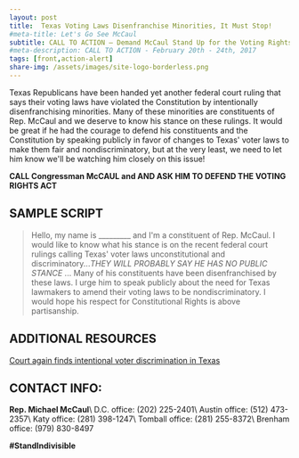 ```yaml
---
layout: post
title:  Texas Voting Laws Disenfranchise Minorities, It Must Stop!
#meta-title: Let's Go See McCaul
subtitle: CALL TO ACTION – Demand McCaul Stand Up for the Voting Rights Act!
#meta-description: CALL TO ACTION - February 20th - 24th, 2017
tags: [front,action-alert]
share-img: /assets/images/site-logo-borderless.png
---
```


Texas Republicans have been handed yet another federal court ruling that says their voting laws have violated the Constitution by intentionally disenfranchising minorities. Many of these minorities are constituents of Rep. McCaul and we deserve to know his stance on these rulings. It would be great if he had the courage to defend his constituents and the Constitution by speaking publicly in favor of changes to Texas' voter laws to make them fair and nondiscriminatory, but at the very least, we need to let him know we'll be watching him closely on this issue!

**CALL Congressman McCAUL and AND ASK HIM TO DEFEND THE VOTING RIGHTS ACT**


## SAMPLE SCRIPT
>Hello, my name is &#95;&#95;&#95;&#95;&#95;&#95;&#95;&#95;&#95; and I'm a constituent of Rep. McCaul. I would like to know what his stance is on the recent federal court rulings calling Texas' voter laws unconstitutional and discriminatory...*THEY WILL PROBABLY SAY HE HAS NO PUBLIC STANCE* ... Many of his constituents have been disenfranchised by these laws. I urge him to speak publicly about the need for Texas lawmakers to amend their voting laws to be nondiscriminatory. I would hope his respect for Constitutional Rights is above partisanship.

## ADDITIONAL RESOURCES
[Court again finds intentional voter discrimination in Texas](https://www.washingtonpost.com/national/court-finds-more-racial-gerrymandering-in-texas-voting-maps/2017/04/20/7439d7aa-2607-11e7-928e-3624539060e8_story.html?utm_term=.70f623844d44)

## CONTACT INFO:

**Rep. Michael McCaul**\\
D.C. office: (202) 225-2401\\
Austin office: (512) 473-2357\\
Katy office: (281) 398-1247\\
Tomball office: (281) 255-8372\\
Brenham office: (979) 830-8497

**#StandIndivisible**
